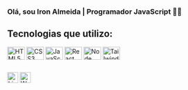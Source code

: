
### Olá, sou Iron Almeida | Programador JavaScript 👋😁 


## Tecnologias que utilizo:

<div style="display: inline_block">
  <img align="center" height="30" width="40" alt="HTML5" src="https://cdn.jsdelivr.net/gh/devicons/devicon/icons/html5/html5-plain.svg" />
  <img align="center" height="30" width="40" alt="CSS3" src="https://cdn.jsdelivr.net/gh/devicons/devicon/icons/css3/css3-plain.svg" />
  <img align="center" height="30" width="40" alt="JavaScrpit" src="https://cdn.jsdelivr.net/gh/devicons/devicon/icons/javascript/javascript-plain.svg" />
  <img align="center" height="30" width="40" alt="React" src="https://cdn.jsdelivr.net/gh/devicons/devicon/icons/react/react-original.svg" />
  <img align="center" height="30" width="40" alt="Node" src="https://cdn.jsdelivr.net/gh/devicons/devicon/icons/nodejs/nodejs-original.svg" />
  <img align="center" height="30" width="40" alt="Tailwind CSS" src="https://cdn.jsdelivr.net/gh/devicons/devicon/icons/tailwindcss/tailwindcss-plain.svg" />
</div>
  
##

<div style="display: inline_block">
  <a href="https://www.instagram.com/iron.almeida/" target="_blank"><img align="center" height="25px" alt="LinkedIn" src="https://img.shields.io/badge/linkedin-%230077B5.svg?style=for-the-badge&logo=linkedin&logoColor=white" target="_blank" /></a>
  <a href="https://api.whatsapp.com/send?phone=5579996068831" target="_blank"><img align="center" height="25px" alt="WhatsApp" src="https://img.shields.io/badge/WhatsApp-25D366?style=for-the-badge&logo=whatsapp&logoColor=white" target="_blank" /></a>
</div>
  
